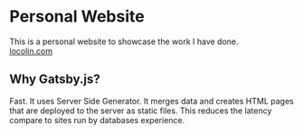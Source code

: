 # Personal Website
This is a personal website to showcase the work I have done.\
[locolin.com](https://locolin.com)

## Why Gatsby.js?
Fast.
It uses Server Side Generator. It merges data and creates HTML pages that are deployed to the server as static files. This reduces the latency compare to sites run by databases experience.


